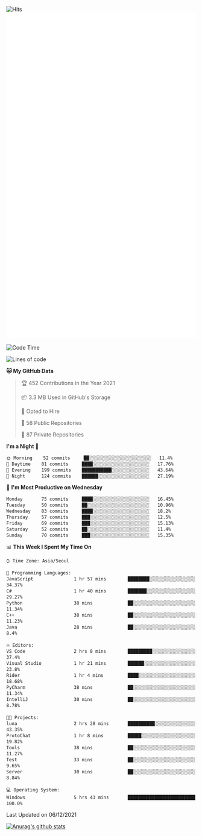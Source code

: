 ![Hits](https://hits.seeyoufarm.com/api/count/incr/badge.svg?url=https%3A%2F%2Fgithub.com%2Fkokose1234&count_bg=%2379C83D&title_bg=%23555555&icon=apple.svg&icon_color=%23E7E7E7&title=hits&edge_flat=false)
<br/>
![Metrics](https://github.com/kokose1234/kokose1234/blob/main/github-metrics.svg)

<!--START_SECTION:waka-->
![Code Time](http://img.shields.io/badge/Code%20Time-335%20hrs%207%20mins-blue)

![Lines of code](https://img.shields.io/badge/From%20Hello%20World%20I%27ve%20Written-9%20Million%20lines%20of%20code-blue)

**🐱 My GitHub Data** 

> 🏆 452 Contributions in the Year 2021
 > 
> 📦 3.3 MB Used in GitHub's Storage 
 > 
> 💼 Opted to Hire
 > 
> 📜 58 Public Repositories 
 > 
> 🔑 87 Private Repositories  
 > 
**I'm a Night 🦉** 

```text
🌞 Morning    52 commits     ██░░░░░░░░░░░░░░░░░░░░░░░   11.4% 
🌆 Daytime    81 commits     ████░░░░░░░░░░░░░░░░░░░░░   17.76% 
🌃 Evening    199 commits    ███████████░░░░░░░░░░░░░░   43.64% 
🌙 Night      124 commits    ██████░░░░░░░░░░░░░░░░░░░   27.19%

```
📅 **I'm Most Productive on Wednesday** 

```text
Monday       75 commits     ████░░░░░░░░░░░░░░░░░░░░░   16.45% 
Tuesday      50 commits     ██░░░░░░░░░░░░░░░░░░░░░░░   10.96% 
Wednesday    83 commits     ████░░░░░░░░░░░░░░░░░░░░░   18.2% 
Thursday     57 commits     ███░░░░░░░░░░░░░░░░░░░░░░   12.5% 
Friday       69 commits     ███░░░░░░░░░░░░░░░░░░░░░░   15.13% 
Saturday     52 commits     ██░░░░░░░░░░░░░░░░░░░░░░░   11.4% 
Sunday       70 commits     ███░░░░░░░░░░░░░░░░░░░░░░   15.35%

```


📊 **This Week I Spent My Time On** 

```text
⌚︎ Time Zone: Asia/Seoul

💬 Programming Languages: 
JavaScript               1 hr 57 mins        ████████░░░░░░░░░░░░░░░░░   34.37% 
C#                       1 hr 40 mins        ███████░░░░░░░░░░░░░░░░░░   29.27% 
Python                   38 mins             ██░░░░░░░░░░░░░░░░░░░░░░░   11.34% 
C++                      38 mins             ██░░░░░░░░░░░░░░░░░░░░░░░   11.23% 
Java                     28 mins             ██░░░░░░░░░░░░░░░░░░░░░░░   8.4%

🔥 Editors: 
VS Code                  2 hrs 8 mins        █████████░░░░░░░░░░░░░░░░   37.4% 
Visual Studio            1 hr 21 mins        ██████░░░░░░░░░░░░░░░░░░░   23.8% 
Rider                    1 hr 4 mins         ████░░░░░░░░░░░░░░░░░░░░░   18.68% 
PyCharm                  38 mins             ██░░░░░░░░░░░░░░░░░░░░░░░   11.34% 
IntelliJ                 30 mins             ██░░░░░░░░░░░░░░░░░░░░░░░   8.78%

🐱‍💻 Projects: 
luna                     2 hrs 28 mins       ██████████░░░░░░░░░░░░░░░   43.35% 
ProtoChat                1 hr 8 mins         █████░░░░░░░░░░░░░░░░░░░░   19.82% 
Tools                    38 mins             ██░░░░░░░░░░░░░░░░░░░░░░░   11.27% 
Test                     33 mins             ██░░░░░░░░░░░░░░░░░░░░░░░   9.65% 
Server                   30 mins             ██░░░░░░░░░░░░░░░░░░░░░░░   8.84%

💻 Operating System: 
Windows                  5 hrs 43 mins       █████████████████████████   100.0%

```


 Last Updated on 06/12/2021
<!--END_SECTION:waka-->

[![Anurag's github stats](https://github-readme-stats.vercel.app/api?username=kokose1234&theme=dracula)](https://github.com/anuraghazra/github-readme-stats)



	
